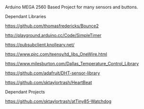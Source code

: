 Arduino MEGA 2560 Based Project for many sensors and buttons.

Dependant Libraries

https://github.com/thomasfredericks/Bounce2

http://playground.arduino.cc/Code/SimpleTimer

https://pubsubclient.knolleary.net/

https://www.pjrc.com/teensy/td_libs_OneWire.html

https://www.milesburton.com/Dallas_Temperature_Control_Library

https://github.com/adafruit/DHT-sensor-library

https://github.com/sktaylortrash/HeartBeat

Dependant Projects

https://github.com/sktaylortrash/atTiny85-Watchdog